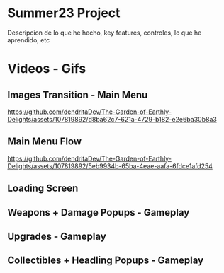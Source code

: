 # Summer23 Project
Descripcion de lo que he hecho, key features, controles, lo que he aprendido, etc


# Videos - Gifs
## Images Transition - Main Menu
https://github.com/dendritaDev/The-Garden-of-Earthly-Delights/assets/107819892/d8ba62c7-621a-4729-b182-e2e6ba30b8a3

## Main Menu Flow
https://github.com/dendritaDev/The-Garden-of-Earthly-Delights/assets/107819892/5eb9934b-65ba-4eae-aafa-6fdce1afd254

## Loading Screen

## Weapons + Damage Popups - Gameplay

## Upgrades - Gameplay

## Collectibles + Headling Popups - Gameplay
